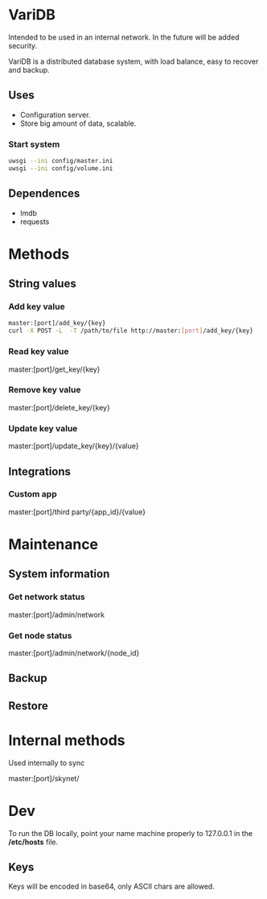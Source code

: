 # VariDB

Intended to be used in an internal network. In the future will be added security.

VariDB is a distributed database system, with load balance, easy to recover and backup.

## Uses

* Configuration server.
* Store big amount of data, scalable.

### Start system

```sh
uwsgi --ini config/master.ini
uwsgi --ini config/volume.ini
```

## Dependences

* lmdb
* requests

# Methods

## String values

### Add key value

```sh
master:[port]/add_key/{key}
curl -X POST -L  -T /path/to/file http://master:[port]/add_key/{key}
```

### Read key value
master:[port]/get_key/{key}

### Remove key value
master:[port]/delete_key/{key}

### Update key value
master:[port]/update_key/{key}/{value}

## Integrations

### Custom app
master:[port]/third party/{app_id}/{value}

# Maintenance

## System information

### Get network status
master:[port]/admin/network

### Get node status
master:[port]/admin/network/{node_id}

## Backup

## Restore

# Internal methods

Used internally to sync

master:[port]/skynet/

# Dev

To run the DB locally, point your name machine properly to 127.0.0.1 in the 
**/etc/hosts** file.

## Keys

Keys will be encoded in base64, only ASCII chars are allowed.